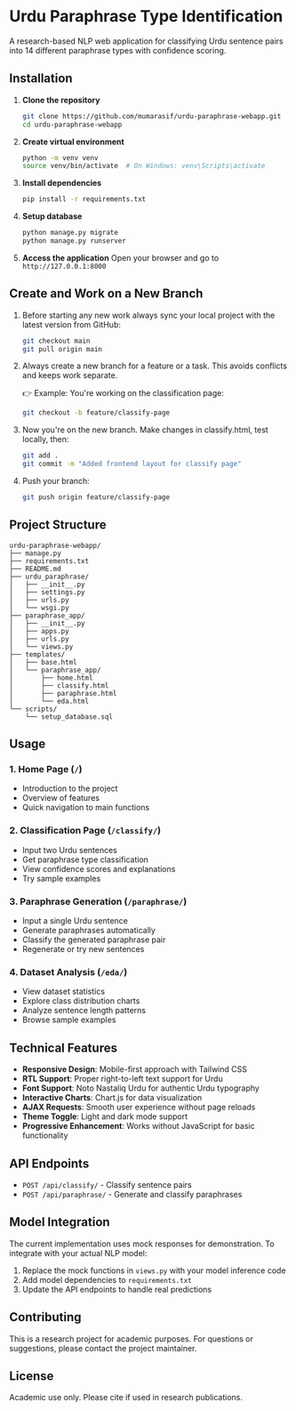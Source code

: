 # Urdu Paraphrase Type Identification

A research-based NLP web application for classifying Urdu sentence pairs into 14 different paraphrase types with confidence scoring.

## Installation

1. **Clone the repository**
   ```bash
   git clone https://github.com/mumarasif/urdu-paraphrase-webapp.git
   cd urdu-paraphrase-webapp
   ```

2. **Create virtual environment**
   ```bash
   python -m venv venv
   source venv/bin/activate  # On Windows: venv\Scripts\activate
   ```

3. **Install dependencies**
   ```bash
   pip install -r requirements.txt
   ```

4. **Setup database**
   ```bash
   python manage.py migrate
   python manage.py runserver
   ```

5. **Access the application**
   Open your browser and go to `http://127.0.0.1:8000`

## Create and Work on a New Branch
1. Before starting any new work always sync your local project with the latest version from GitHub:
   ```bash
   git checkout main
   git pull origin main
   ```
   
2. Always create a new branch for a feature or a task. This avoids conflicts and keeps work separate.

   👉 Example:
   You're working on the classification page:
   ```bash
   git checkout -b feature/classify-page
   ```
   
3. Now you're on the new branch. Make changes in classify.html, test locally, then:
   ```bash
   git add .
   git commit -m "Added frontend layout for classify page"
   ```

4. Push your branch:
   ```bash
   git push origin feature/classify-page
   ```

## Project Structure

```
urdu-paraphrase-webapp/
├── manage.py
├── requirements.txt
├── README.md
├── urdu_paraphrase/
│   ├── __init__.py
│   ├── settings.py
│   ├── urls.py
│   └── wsgi.py
├── paraphrase_app/
│   ├── __init__.py
│   ├── apps.py
│   ├── urls.py
│   └── views.py
├── templates/
│   ├── base.html
│   └── paraphrase_app/
│       ├── home.html
│       ├── classify.html
│       ├── paraphrase.html
│       └── eda.html
└── scripts/
    └── setup_database.sql
```

## Usage

### 1. Home Page (`/`)
- Introduction to the project
- Overview of features
- Quick navigation to main functions

### 2. Classification Page (`/classify/`)
- Input two Urdu sentences
- Get paraphrase type classification
- View confidence scores and explanations
- Try sample examples

### 3. Paraphrase Generation (`/paraphrase/`)
- Input a single Urdu sentence
- Generate paraphrases automatically
- Classify the generated paraphrase pair
- Regenerate or try new sentences

### 4. Dataset Analysis (`/eda/`)
- View dataset statistics
- Explore class distribution charts
- Analyze sentence length patterns
- Browse sample examples

## Technical Features

- **Responsive Design**: Mobile-first approach with Tailwind CSS
- **RTL Support**: Proper right-to-left text support for Urdu
- **Font Support**: Noto Nastaliq Urdu for authentic Urdu typography
- **Interactive Charts**: Chart.js for data visualization
- **AJAX Requests**: Smooth user experience without page reloads
- **Theme Toggle**: Light and dark mode support
- **Progressive Enhancement**: Works without JavaScript for basic functionality

## API Endpoints

- `POST /api/classify/` - Classify sentence pairs
- `POST /api/paraphrase/` - Generate and classify paraphrases

## Model Integration

The current implementation uses mock responses for demonstration. To integrate with your actual NLP model:

1. Replace the mock functions in `views.py` with your model inference code
2. Add model dependencies to `requirements.txt`
3. Update the API endpoints to handle real predictions

## Contributing

This is a research project for academic purposes. For questions or suggestions, please contact the project maintainer.

## License

Academic use only. Please cite if used in research publications.
